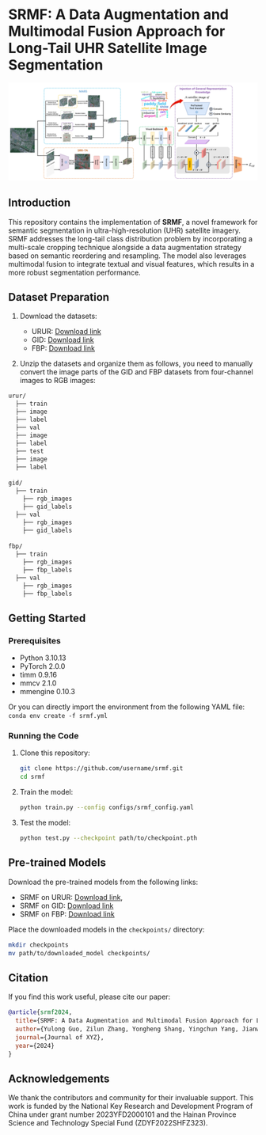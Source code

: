 # SRMF: A Data Augmentation and Multimodal Fusion Approach for Long-Tail UHR Satellite Image Segmentation

![Architecture Overview](images/main.jpg)

## Introduction

This repository contains the implementation of **SRMF**, a novel framework for semantic segmentation in ultra-high-resolution (UHR) satellite imagery. SRMF addresses the long-tail class distribution problem by incorporating a multi-scale cropping technique alongside a data augmentation strategy based on semantic reordering and resampling. The model also leverages multimodal fusion to integrate textual and visual features, which results in a more robust segmentation performance.

## Dataset Preparation

1. Download the datasets:
   - URUR: [Download link](https://github.com/jankyee/URUR.git)
   - GID: [Download link](https://x-ytong.github.io/project/GID.html)
   - FBP: [Download link](https://x-ytong.github.io/project/Five-Billion-Pixels.html)

2. Unzip the datasets and organize them as follows,  you need to manually convert the image parts of the GID and FBP datasets from four-channel images to RGB images:
```
urur/
  ├── train
  ├── image
  ├── label
  ├── val
  ├── image
  ├── label
  ├── test
  ├── image
  ├── label

gid/
  ├── train
    ├── rgb_images
    ├── gid_labels
  ├── val
    ├── rgb_images
    ├── gid_labels

fbp/
  ├── train
    ├── rgb_images
    ├── fbp_labels
  ├── val
    ├── rgb_images
    ├── fbp_labels
```

## Getting Started

### Prerequisites

- Python 3.10.13
- PyTorch 2.0.0
- timm 0.9.16
- mmcv 2.1.0
- mmengine 0.10.3

Or you can directly import the environment from the following YAML file:
``` conda env create -f srmf.yml ```

### Running the Code

1. Clone this repository:
   ```bash
   git clone https://github.com/username/srmf.git
   cd srmf
   ```

2. Train the model:
   ```bash
   python train.py --config configs/srmf_config.yaml
   ```

3. Test the model:
   ```bash
   python test.py --checkpoint path/to/checkpoint.pth
   ```

## Pre-trained Models

Download the pre-trained models from the following links:
- SRMF on URUR: [Download link](https://pan.baidu.com/s/15tmFcHH_4c-m5WnTIzgW6A?pwd=wuha), 
- SRMF on GID: [Download link](https://pan.baidu.com/s/1OyqkHJDtUFFW8JFBilOdNw?pwd=wbds)
- SRMF on FBP: [Download link](https://pan.baidu.com/s/1XgaNGx7d8NMsB_ceTGlyNQ?pwd=7xge)

Place the downloaded models in the `checkpoints/` directory:
```bash
mkdir checkpoints
mv path/to/downloaded_model checkpoints/
```

## Citation

If you find this work useful, please cite our paper:
```bibtex
@article{srmf2024,
  title={SRMF: A Data Augmentation and Multimodal Fusion Approach for Long-Tail UHR Satellite Image Segmentation},
  author={Yulong Guo, Zilun Zhang, Yongheng Shang, Yingchun Yang, Jianwei Yin, Tiancheng Zhao, Shuiguang Deng},
  journal={Journal of XYZ},
  year={2024}
}
```

## Acknowledgements

We thank the contributors and community for their invaluable support. This work is funded by the National Key Research and Development Program of China under grant number 2023YFD2000101 and the Hainan Province Science and Technology Special Fund (ZDYF2022SHFZ323).


